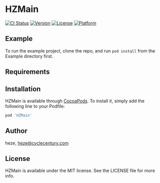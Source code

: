 # HZMain

[![CI Status](https://img.shields.io/travis/heze/HZMain.svg?style=flat)](https://travis-ci.org/heze/HZMain)
[![Version](https://img.shields.io/cocoapods/v/HZMain.svg?style=flat)](https://cocoapods.org/pods/HZMain)
[![License](https://img.shields.io/cocoapods/l/HZMain.svg?style=flat)](https://cocoapods.org/pods/HZMain)
[![Platform](https://img.shields.io/cocoapods/p/HZMain.svg?style=flat)](https://cocoapods.org/pods/HZMain)

## Example

To run the example project, clone the repo, and run `pod install` from the Example directory first.

## Requirements

## Installation

HZMain is available through [CocoaPods](https://cocoapods.org). To install
it, simply add the following line to your Podfile:

```ruby
pod 'HZMain'
```

## Author

heze, heze@cyclecentury.com

## License

HZMain is available under the MIT license. See the LICENSE file for more info.
